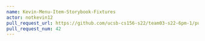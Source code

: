 ```yaml
---
name: Kevin-Menu-Item-Storybook-Fixtures
actor: notkevin12
pull_request_url: https://github.com/ucsb-cs156-s22/team03-s22-6pm-1/pull/42
pull_request_num: 42
---
```

